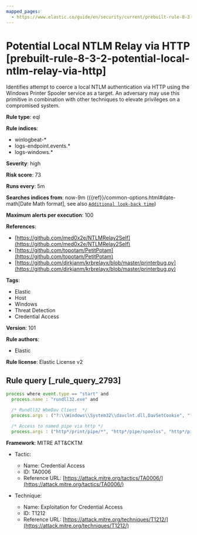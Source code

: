 ```yaml
---
mapped_pages:
  - https://www.elastic.co/guide/en/security/current/prebuilt-rule-8-3-2-potential-local-ntlm-relay-via-http.html
---
```


# Potential Local NTLM Relay via HTTP [prebuilt-rule-8-3-2-potential-local-ntlm-relay-via-http]

Identifies attempt to coerce a local NTLM authentication via HTTP using the Windows Printer Spooler service as a target. An adversary may use this primitive in combination with other techniques to elevate privileges on a compromised system.

**Rule type**: eql

**Rule indices**:

* winlogbeat-*
* logs-endpoint.events.*
* logs-windows.*

**Severity**: high

**Risk score**: 73

**Runs every**: 5m

**Searches indices from**: now-9m ({{ref}}/common-options.html#date-math[Date Math format], see also [`Additional look-back time`](docs-content://solutions/security/detect-and-alert/create-detection-rule.md#rule-schedule))

**Maximum alerts per execution**: 100

**References**:

* [https://github.com/med0x2e/NTLMRelay2Self](https://github.com/med0x2e/NTLMRelay2Self)
* [https://github.com/topotam/PetitPotam](https://github.com/topotam/PetitPotam)
* [https://github.com/dirkjanm/krbrelayx/blob/master/printerbug.py](https://github.com/dirkjanm/krbrelayx/blob/master/printerbug.py)

**Tags**:

* Elastic
* Host
* Windows
* Threat Detection
* Credential Access

**Version**: 101

**Rule authors**:

* Elastic

**Rule license**: Elastic License v2

## Rule query [_rule_query_2793]

```js
process where event.type == "start" and
  process.name : "rundll32.exe" and

  /* Rundll32 WbeDav Client  */
  process.args : ("?:\\Windows\\System32\\davclnt.dll,DavSetCookie", "?:\\Windows\\SysWOW64\\davclnt.dll,DavSetCookie") and

  /* Access to named pipe via http */
  process.args : ("http*/print/pipe/*", "http*/pipe/spoolss", "http*/pipe/srvsvc")
```

**Framework**: MITRE ATT&CKTM

* Tactic:

    * Name: Credential Access
    * ID: TA0006
    * Reference URL: [https://attack.mitre.org/tactics/TA0006/](https://attack.mitre.org/tactics/TA0006/)

* Technique:

    * Name: Exploitation for Credential Access
    * ID: T1212
    * Reference URL: [https://attack.mitre.org/techniques/T1212/](https://attack.mitre.org/techniques/T1212/)



